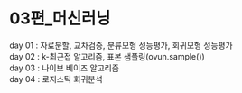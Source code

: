 # 03편_머신러닝
day 01 : 자료분할, 교차검증, 분류모형 성능평가, 회귀모형 성능평가<br>
day 02 : k-최근접 알고리즘, 표본 샘플링(ovun.sample())<br>
day 03 : 나이브 베이즈 알고리즘<br>
day 04 : 로지스틱 회귀분석<br>

